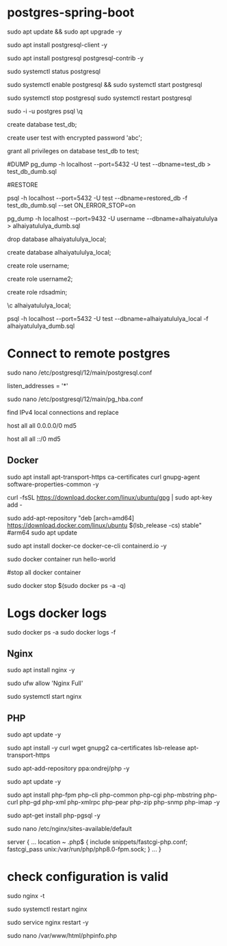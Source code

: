 # postgres-spring-boot

sudo apt update && sudo apt upgrade -y

sudo apt install postgresql-client -y

sudo apt install postgresql postgresql-contrib -y

sudo systemctl status postgresql

sudo systemctl enable postgresql && sudo systemctl start postgresql

sudo systemctl stop postgresql
sudo systemctl restart postgresql


sudo -i -u postgres
psql
\q

create database test_db;

create user test with encrypted password 'abc';

grant all privileges on database test_db to test;

#DUMP
pg_dump -h localhost --port=5432 -U test --dbname=test_db > test_db_dumb.sql

#RESTORE

psql -h localhost --port=5432 -U test --dbname=restored_db -f test_db_dumb.sql --set ON_ERROR_STOP=on

pg_dump -h localhost --port=9432 -U username --dbname=alhaiyatululya > alhaiyatululya_dumb.sql

drop database alhaiyatululya_local;

create database alhaiyatululya_local;

create role username;

create role username2;

create role rdsadmin;

\c  alhaiyatululya_local;

psql -h localhost --port=5432 -U test --dbname=alhaiyatululya_local -f alhaiyatululya_dumb.sql 

# Connect to remote postgres

sudo nano /etc/postgresql/12/main/postgresql.conf

listen_addresses = '*'



sudo nano /etc/postgresql/12/main/pg_hba.conf

find IPv4 local connections and replace 

host    all             all              0.0.0.0/0                       md5

host    all             all              ::/0                            md5


## Docker

sudo apt install apt-transport-https ca-certificates curl gnupg-agent software-properties-common -y

curl -fsSL https://download.docker.com/linux/ubuntu/gpg | sudo apt-key add -

sudo add-apt-repository "deb [arch=amd64] https://download.docker.com/linux/ubuntu $(lsb_release -cs) stable"
#arm64
sudo apt update

sudo apt install docker-ce docker-ce-cli containerd.io -y

sudo docker container run hello-world


#stop all docker container

sudo docker stop $(sudo docker ps -a -q)

# Logs docker logs

sudo docker ps -a
sudo docker logs -f <container ID>
       


## Nginx
sudo apt install nginx -y

sudo ufw allow 'Nginx Full'

sudo systemctl start nginx

## PHP

sudo apt update -y

sudo apt install -y curl wget gnupg2 ca-certificates lsb-release apt-transport-https

sudo apt-add-repository ppa:ondrej/php -y

sudo apt update -y


sudo apt install php-fpm php-cli php-common php-cgi php-mbstring php-curl php-gd php-xml php-xmlrpc php-pear php-zip php-snmp php-imap -y

sudo apt-get install php-pgsql -y

sudo nano /etc/nginx/sites-available/default


server {
...
        location ~ \.php$ {
                include snippets/fastcgi-php.conf;
                fastcgi_pass unix:/var/run/php/php8.0-fpm.sock;
        }
...
}


# check configuration is valid
sudo nginx -t

sudo systemctl restart nginx

sudo service nginx restart -y

sudo nano /var/www/html/phpinfo.php


<?php phpinfo(); ?>













